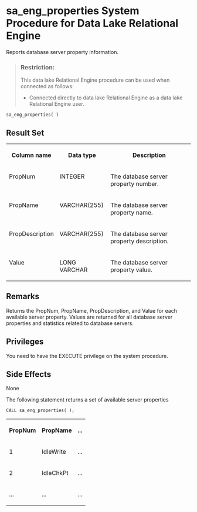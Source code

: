 <!-- loio3be5bff46c5f10149c2c85dc65723d6e -->

# sa\_eng\_properties System Procedure for Data Lake Relational Engine

Reports database server property information.



> ### Restriction:  
> This data lake Relational Engine procedure can be used when connected as follows:
> 
> -   Connected directly to data lake Relational Engine as a data lake Relational Engine user.



```
sa_eng_properties( )
```



## Result Set


<table>
<tr>
<th valign="top">

Column name



</th>
<th valign="top">

Data type



</th>
<th valign="top">

Description



</th>
</tr>
<tr>
<td valign="top">

PropNum



</td>
<td valign="top">

INTEGER



</td>
<td valign="top">

The database server property number.



</td>
</tr>
<tr>
<td valign="top">

PropName



</td>
<td valign="top">

VARCHAR\(255\)



</td>
<td valign="top">

The database server property name.



</td>
</tr>
<tr>
<td valign="top">

PropDescription



</td>
<td valign="top">

VARCHAR\(255\)



</td>
<td valign="top">

The database server property description.



</td>
</tr>
<tr>
<td valign="top">

Value



</td>
<td valign="top">

LONG VARCHAR



</td>
<td valign="top">

The database server property value.



</td>
</tr>
</table>



## Remarks

Returns the PropNum, PropName, PropDescription, and Value for each available server property. Values are returned for all database server properties and statistics related to database servers.



## Privileges

You need to have the EXECUTE privilege on the system procedure.



## Side Effects

None



The following statement returns a set of available server properties

```
CALL sa_eng_properties( );
```


<table>
<tr>
<th valign="top">

PropNum



</th>
<th valign="top">

PropName



</th>
<th valign="top">

...



</th>
</tr>
<tr>
<td valign="top">

1



</td>
<td valign="top">

IdleWrite



</td>
<td valign="top">

...



</td>
</tr>
<tr>
<td valign="top">

2



</td>
<td valign="top">

IdleChkPt



</td>
<td valign="top">

...



</td>
</tr>
<tr>
<td valign="top">

...



</td>
<td valign="top">

...



</td>
<td valign="top">

...



</td>
</tr>
</table>

